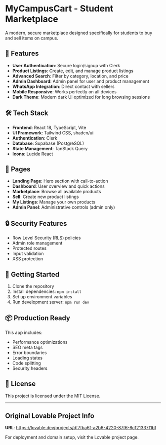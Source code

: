 # MyCampusCart - Student Marketplace

A modern, secure marketplace designed specifically for students to buy and sell items on campus.

## 🚀 Features

- **User Authentication**: Secure login/signup with Clerk
- **Product Listings**: Create, edit, and manage product listings
- **Advanced Search**: Filter by category, location, and price
- **Admin Dashboard**: Admin panel for user and product management
- **WhatsApp Integration**: Direct contact with sellers
- **Mobile Responsive**: Works perfectly on all devices
- **Dark Theme**: Modern dark UI optimized for long browsing sessions

## 🛠️ Tech Stack

- **Frontend**: React 18, TypeScript, Vite
- **UI Framework**: Tailwind CSS, shadcn/ui
- **Authentication**: Clerk
- **Database**: Supabase (PostgreSQL)
- **State Management**: TanStack Query
- **Icons**: Lucide React

## 📱 Pages

- **Landing Page**: Hero section with call-to-action
- **Dashboard**: User overview and quick actions
- **Marketplace**: Browse all available products
- **Sell**: Create new product listings
- **My Listings**: Manage your own products
- **Admin Panel**: Administrative controls (admin only)

## 🔒 Security Features

- Row Level Security (RLS) policies
- Admin role management
- Protected routes
- Input validation
- XSS protection

## 🚀 Getting Started

1. Clone the repository
2. Install dependencies: `npm install`
3. Set up environment variables
4. Run development server: `npm run dev`

## 📦 Production Ready

This app includes:
- Performance optimizations
- SEO meta tags
- Error boundaries
- Loading states
- Code splitting
- Security headers

## 📄 License

This project is licensed under the MIT License.

---

## Original Lovable Project Info

**URL**: https://lovable.dev/projects/df7fba6f-a2b6-4220-87f6-8c121337f1b1

For deployment and domain setup, visit the Lovable project page.
